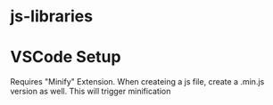 # js-libraries

# VSCode Setup
Requires "Minify" Extension. 
When createing a js file, create a .min.js version as well. This will trigger minification
